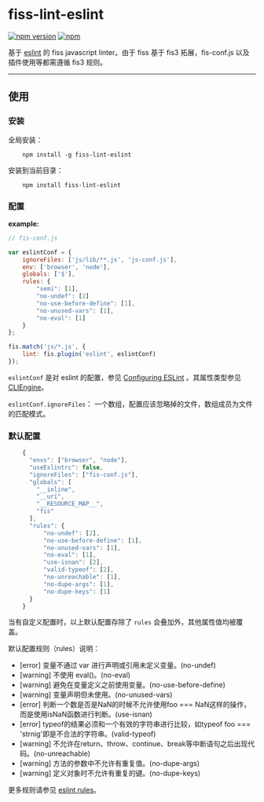 # fiss-lint-eslint

[![npm version](https://badge.fury.io/js/fiss-lint-eslint.svg)](https://badge.fury.io/js/fiss-lint-eslint)  [![npm](https://img.shields.io/npm/dt/fiss-lint-eslint.svg)](http://npm-stat.com/charts.html?package=fiss-lint-eslint&author=zhangyihua&from=2016-01-01&to=2116-01-24)

基于 [eslint](http://eslint.org/) 的 fiss javascript linter。由于 fiss 基于 fis3 拓展，fis-conf.js 以及插件使用等都需遵循 fis3 规则。

----


## 使用

### 安装

全局安装：

```cli
	npm install -g fiss-lint-eslint
```

安装到当前目录：

```cli
	npm install fiss-lint-eslint
```

### 配置

**example:**

```javascript
// fis-conf.js

var eslintConf = {
	ignoreFiles: ['js/lib/**.js', 'js-conf.js'],
	env: ['browser', 'node'],
	globals: ['$'],
	rules: {
		"semi": [1],
        "no-undef": [2]
        "no-use-before-define": [1],
        "no-unused-vars": [1],
        "no-eval": [1]
	}
};

fis.match('js/*.js', {
	lint: fis.plugin('eslint', eslintConf)
});

```

`eslintConf` 是对 eslint 的配置，参见 [Configuring ESLint](http://eslint.org/docs/user-guide/configuring) 。其属性类型参见 [CLIEngine](http://eslint.org/docs/developer-guide/nodejs-api#cliengine)。

`eslintConf.ignoreFiles`： 一个数组，配置应该忽略掉的文件，数组成员为文件的匹配模式。


### 默认配置

```js
	{
	  "envs": ["browser", "node"],
	  "useEslintrc": false,
	  "ignoreFiles": ["fis-conf.js"],
	  "globals": [
	    "__inline",
	    "__uri",
	    "__RESOURCE_MAP__",
	    "fis"
	  ],
	  "rules": {
	      "no-undef": [2],
	      "no-use-before-define": [1],
	      "no-unused-vars": [1],
	      "no-eval": [1],
	      "use-isnan": [2],
	      "valid-typeof": [2],
	      "no-unreachable": [1],
	      "no-dupe-args": [1],
	      "no-dupe-keys": [1]
	  }
	}
```

当有自定义配置时，以上默认配置存除了 `rules` 会叠加外，其他属性值均被覆盖。


默认配置规则（rules）说明：

- [error] 变量不通过 var 进行声明或引用未定义变量。(no-undef)
- [warning] 不使用 eval()。(no-eval)
- [warning] 避免在变量定义之前使用变量。(no-use-before-define)
- [warning] 变量声明但未使用。(no-unused-vars)
- [error] 判断一个数是否是NaN的时候不允许使用foo === NaN这样的操作，而是使用isNaN函数进行判断。(use-isnan)
- [error] typeof的结果必须和一个有效的字符串进行比较，如typeof foo === 'strnig'即是不合法的字符串。(valid-typeof)
- [warning] 不允许在return、throw、continue、break等中断语句之后出现代码。(no-unreachable)
- [warning] 方法的参数中不允许有重复值。(no-dupe-args)
- [warning] 定义对象时不允许有重复的键。(no-dupe-keys)


更多规则请参见 [eslint rules](http://eslint.org/docs/rules/)。